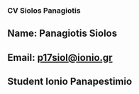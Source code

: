 ### CV Siolos Panagiotis

## Name: Panagiotis Siolos

## Email: p17siol@ionio.gr

## Student Ionio Panapestimio

##
